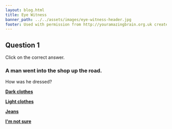 ```yaml
---
layout: blog.html
title: Eye Witness
banner_path: ../../assets/images/eye-witness-header.jpg
footer: Used with permission from http://youramazingbrain.org.uk created by At-Bristol Science centre
---
```

## Question 1

Click on the correct answer.

### A man went into the shop up the road.

How was he dressed?

[**Dark clothes**](page2)

[**Light clothes**](page3)

[**Jeans**](page3)

[**I'm not sure**](page3)

